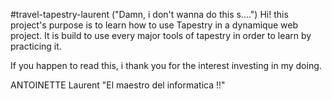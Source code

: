 #travel-tapestry-laurent
("Damn, i don't wanna do this s....")
Hi! this project's purpose is to learn how to use Tapestry in a dynamique web project.
It is build to use every major tools of tapestry in order to learn by practicing it.

If you happen to read this, i thank you for the interest investing in my doing.

ANTOINETTE Laurent
"El maestro del informatica !!"